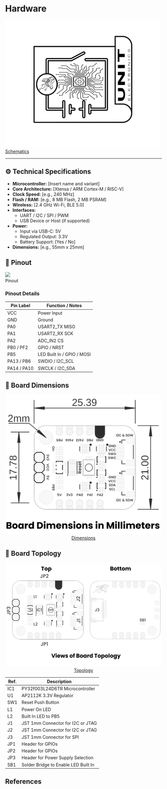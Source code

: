 # Hardware


<a href="./unit_schematic_v_0_0_1_ue0102_PY32f003L24D6TR_devlab.pdf"><img src="resources/Schematics_icon.jpg?raw=false" width="500px"><br/> Schematics</a>

---

## ⚙️ Technical Specifications

- **Microcontroller:** [Insert name and variant]
- **Core Architecture:** [Xtensa / ARM Cortex-M / RISC-V]
- **Clock Speed:** [e.g., 240 MHz]
- **Flash / RAM:** [e.g., 8 MB Flash, 2 MB PSRAM]
- **Wireless:** [2.4 GHz Wi-Fi, BLE 5.0]
- **Interfaces:**
  - UART / I2C / SPI / PWM
  - USB Device or Host (if supported)
- **Power:**
  - Input via USB-C: 5V
  - Regulated Output: 3.3V
  - Battery Support: [Yes / No]
- **Dimensions:** [e.g., 55mm x 25mm]


## 🔌 Pinout

<a ><img src="./resources/Pinout_icon.jpg?raw=false" width="500px"><br/> Pinout</a>

### **Pinout Details**

| Pin Label | Function / Notes                |
|-----------|------------------|
| VCC       | Power Input     | 
| GND       | Ground          |
| PA0      |  USART2_TX  MISO  |
| PA1      |  USART2_RX  SCK |
| PA2      | ADC_IN2      CS|
| PB0  / PF2    |  GPIO / NRST    |
| PB5      | LED Built In / GPIO / MOSI     |
| PA13 / PB6    | SWDIO /  I2C_SCL   |
| PA14 / PA10    | SWCLK /  I2C_SDA   |


## 📏 Board Dimensions

<div align="center">
<a href="./resources/unit_dimension_v_0_0_1_ue0102_PY32f003L24D6TR_devlab.png"><img src="./resources/unit_dimension_v_0_0_1_ue0102_PY32f003L24D6TR_devlab.png" width="500px"><br/>Dimensions</a>
</div>

## 📃 Board Topology
<div align="center">
<a href="./resources/unit_topology_v_0_0_1_ue0102_PY32f003L24D6TR_devlab.png"><img src="./resources/unit_topology_v_0_0_1_ue0102_PY32f003L24D6TR_devlab.png" width="500px"><br/>Topology</a>

| Ref.  | Description                                                                 |
|-------|-----------------------------------------------------------------------------|
| IC1   | PY32f003L24D6TR Microcontroller                                             |
| U1    | AP2112K 3.3V Regulator                                                      |
| SW1   | Reset Push Button                                                           |
| L1    | Power On LED                                                                |
| L2    | Built In LED to PB5                                                         |
| J1    | JST 1mm Connector for I2C or JTAG                                           |
| J2    | JST 1mm Connector for I2C or JTAG                                           |
| J3    | JST 1mm Connector for SPI                                                   |
| JP1   | Header for GPIOs                                                            |
| JP2   | Header for GPIOs                                                            |
| JP3   | Header for Power Supply Selection                                           |
| SB1   | Solder Bridge to Enable LED Built In                                        |
</div>



## References

